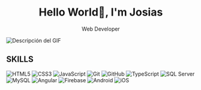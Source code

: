 <h1 align="center"> Hello World👋, I'm Josias  </h1>

<p align="center" color="blue">Web Developer</p>

![Descripción del GIF]([https://user-images.githubusercontent.com/115187902/230700872-d5f44b85-56c7-4e27-80a4-6e2db901e60c.gif](https://i.pinimg.com/originals/81/17/8b/81178b47a8598f0c81c4799f2cdd4057.gif)])



## SKILLS

![HTML5](https://img.shields.io/badge/HTML5-E34F26?style=for-the-badge&logo=html5&logoColor=white)  ![CSS3](https://img.shields.io/badge/CSS3-1572B6?style=for-the-badge&logo=css3&logoColor=white) ![JavaScript](https://img.shields.io/badge/JavaScript-F7DF1E?style=for-the-badge&logo=javascript&logoColor=black) ![Git](https://img.shields.io/badge/Git-F05032?style=for-the-badge&logo=git&logoColor=white) ![GitHub](https://img.shields.io/badge/GitHub-181717?style=for-the-badge&logo=github&logoColor=white)   ![TypeScript](https://img.shields.io/badge/TypeScript-3178C6?style=for-the-badge&logo=typescript&logoColor=white)   ![SQL Server](https://img.shields.io/badge/SQL_Server-CC2927?style=for-the-badge&logo=microsoft-sql-server&logoColor=white)  ![MySQL](https://img.shields.io/badge/MySQL-4479A1?style=for-the-badge&logo=mysql&logoColor=white)  ![Angular](https://img.shields.io/badge/Angular-E23237?style=for-the-badge&logo=angular&logoColor=white)  ![Firebase](https://img.shields.io/badge/Firebase-FFCA28?style=for-the-badge&logo=firebase&logoColor=black)  ![Android](https://img.shields.io/badge/Android-3DDC84?style=for-the-badge&logo=android&logoColor=white)  ![iOS](https://img.shields.io/badge/iOS-000000?style=for-the-badge&logo=apple&logoColor=white)

<!--
**JuanRbDev/JuanRbDev** is a ✨ _special_ ✨ repository because its `README.md` (this file) appears on your GitHub profile.
